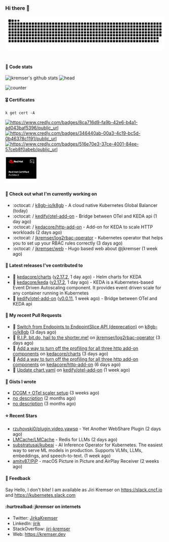 ### Hi there 👋

<picture>
  <source media="(prefers-color-scheme: dark)" srcset="github-snake-dark.svg" />
  <source media="(prefers-color-scheme: light)" srcset="github-snake.svg" />
  <img alt="github-snake" src="github-snake.svg" />
</picture>
<img src="css.svg" width="5" height="5" alt="css-in-readme">

#### 📱 Code stats

![jkremser's github stats](https://github-readme-stats.vercel.app/api?username=jkremser&count_private=true&show_icons=true&hide_border=false&theme=tokyonight&title_color=5bcdec&bg_color=0d1117&border_radius=false) ![head](https://user-images.githubusercontent.com/535866/175570014-71166aaa-95f7-4a4f-869c-93a16481de4e.jpeg)



![counter](https://komarev.com/ghpvc/?username=jkremser&color=5bcdec&style=for-the-badge)

#### 🎖 Certificates
```
k get cert -A
```
<p align="left">
    <a href="https://www.credly.com/badges/8ca716d9-fa9b-42e6-b4a1-ad043baf5396/public_url">
        <img src="https://training.linuxfoundation.org/wp-content/uploads/2022/11/CKA.png" alt="https://www.credly.com/badges/8ca716d9-fa9b-42e6-b4a1-ad043baf5396/public_url" width="110" height="110"/>
    </a>
    <a href="https://www.credly.com/badges/346440ab-00a3-4c19-bc5d-0b46378c1191/public_url">
        <img src="https://training.linuxfoundation.org/wp-content/uploads/2022/11/CKS.png" alt="https://www.credly.com/badges/346440ab-00a3-4c19-bc5d-0b46378c1191/public_url" width="110" height="110"/>
    </a>
    <a href="https://www.credly.com/badges/516e70e3-37ce-4001-84ee-57ceb8f0abeb/public_url">
        <img src="https://training.linuxfoundation.org/wp-content/uploads/2020/11/lfcs_111820-300x300.png" alt="https://www.credly.com/badges/516e70e3-37ce-4001-84ee-57ceb8f0abeb/public_url" width="110" height="110"/>
    </a>
    <a href="https://rhtapps.redhat.com/verify/?certId=120-194-022">
        <img src="./rhca.png" alt="https://rhtapps.redhat.com/verify/?certId=120-194-022" width="100" height="100"/>
    </a>
</p>

#### 👷 Check out what I'm currently working on

- :octocat: / [k8gb-io/k8gb](https://github.com/k8gb-io/k8gb) - A cloud native Kubernetes Global Balancer (today)
- :octocat: / [kedify/otel-add-on](https://github.com/kedify/otel-add-on) - Bridge between OTel and KEDA api (1 day ago)
- :octocat: / [kedacore/http-add-on](https://github.com/kedacore/http-add-on) - Add-on for KEDA to scale HTTP workloads (2 days ago)
- :octocat: / [jkremser/log2rbac-operator](https://github.com/jkremser/log2rbac-operator) - Kubernetes operator that helps you to set up your RBAC rules correctly (3 days ago)
- :octocat: / [jkremser/web](https://github.com/jkremser/web) - Hugo based web about @jkremser (1 week ago)

#### 🔭 Latest releases I've contributed to

- 🎉 [kedacore/charts](https://github.com/kedacore/charts) ([v2.17.2](https://github.com/kedacore/charts/releases/tag/v2.17.2), 1 day ago) - Helm charts for KEDA
- 🎉 [kedacore/keda](https://github.com/kedacore/keda) ([v2.17.2](https://github.com/kedacore/keda/releases/tag/v2.17.2), 1 day ago) -  KEDA is a Kubernetes-based Event Driven Autoscaling component. It provides event driven scale for any container running in Kubernetes 
- 🎉 [kedify/otel-add-on](https://github.com/kedify/otel-add-on) ([v0.0.11](https://github.com/kedify/otel-add-on/releases/tag/v0.0.11), 1 week ago) - Bridge between OTel and KEDA api

#### 🔨 My recent Pull Requests

- 💪 [Switch from Endpoints to EndpointSlice API (deprecation)](https://github.com/k8gb-io/k8gb/pull/1940) on [k8gb-io/k8gb](https://github.com/k8gb-io/k8gb) (3 days ago)
- 💪 [R.I.P. bit.do, hail to the shorter.me!](https://github.com/jkremser/log2rbac-operator/pull/228) on [jkremser/log2rbac-operator](https://github.com/jkremser/log2rbac-operator) (3 days ago)
- 💪 [Add a way to turn off the profiling for all three http add-on components](https://github.com/kedacore/charts/pull/763) on [kedacore/charts](https://github.com/kedacore/charts) (3 days ago)
- 💪 [Add a way to turn off the profiling for all three http add-on components](https://github.com/kedacore/http-add-on/pull/1308) on [kedacore/http-add-on](https://github.com/kedacore/http-add-on) (6 days ago)
- 💪 [Update chart.yaml](https://github.com/kedify/otel-add-on/pull/120) on [kedify/otel-add-on](https://github.com/kedify/otel-add-on) (1 week ago)

#### 📓 Gists I wrote

- [DCGM &#43; OTel scaler setup](https://gist.github.com/1d68e2f33c80f098abe85ba067602c0d) (3 weeks ago)
- [no description](https://gist.github.com/a2504f630ae0e73fffb4ab9bbd23a90a) (2 months ago)
- [no description](https://gist.github.com/ad3dc850b96b54ecc8657204645300e9) (3 months ago)

#### ⭐ Recent Stars

- [rzuhovski0/plugin.video.yawsp](https://github.com/rzuhovski0/plugin.video.yawsp) - Yet Another WebShare Plugin (2 days ago)
- [LMCache/LMCache](https://github.com/LMCache/LMCache) - Redis for LLMs (2 days ago)
- [substratusai/kubeai](https://github.com/substratusai/kubeai) - AI Inference Operator for Kubernetes. The easiest way to serve ML models in production. Supports VLMs, LLMs, embeddings, and speech-to-text. (1 week ago)
- [amitv87/PiP](https://github.com/amitv87/PiP) - macOS Picture in Picture and AirPlay Receiver (2 weeks ago)

#### 💬 Feedback

Say Hello, I don't bite! I am available as Jiri Kremser on https://slack.cncf.io and https://kubernetes.slack.com


#### :hurtrealbad: jkremser on internets

- Twitter: <a href="https://twitter.com/JirkaKremser">JirkaKremser</a>
- LinkedIn: <a href="https://www.linkedin.com/in/jirik/">jirik</a>
- StackOverflow: <a href="https://stackoverflow.com/users/1594980/jiri-kremser">jiri-kremser</a>
- Web: https://kremser.dev